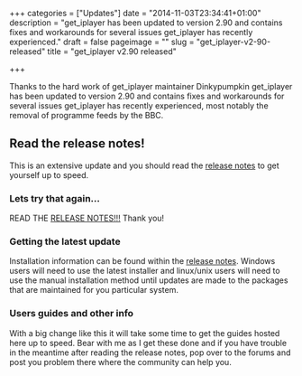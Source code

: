 +++
categories = ["Updates"]
date = "2014-11-03T23:34:41+01:00"
description = "get_iplayer has been updated to version 2.90 and contains fixes and workarounds for several issues get_iplayer has recently experienced."
draft = false
pageimage = ""
slug = "get_iplayer-v2-90-released"
title = "get_iplayer v2.90 released"

+++

Thanks to the hard work of get_iplayer maintainer Dinkypumpkin get_iplayer has been updated to version 2.90 and contains fixes and workarounds for several issues get_iplayer has recently experienced, most notably the removal of programme feeds by the BBC.

## Read the release notes!

This is an extensive update and you should read the [release notes](/wiki/release289/) to get yourself up to speed.

### Lets try that again...

READ THE [RELEASE NOTES!!!](/wiki/release289/) Thank you!

### Getting the latest update

Installation information can be found within the [release notes](/wiki/release289/). Windows users will need to use the latest installer and linux/unix users will need to use the manual installation method until updates are made to the packages that are maintained for you particular system.

### Users guides and other info

With a big change like this it will take some time to get the guides hosted here up to speed. Bear with me as I get these done and if you have trouble in the meantime after reading the release notes, pop over to the forums and post you problem there where the community can help you.
<!--more-->
